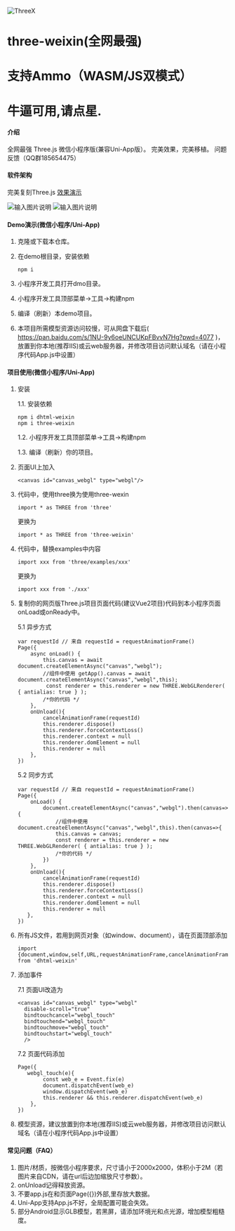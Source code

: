 ![ThreeX](ThreeX.jpeg)
# three-weixin(全网最强)
# 支持Ammo（WASM/JS双模式）
# 牛逼可用,请点星.

#### 介绍
全网最强 Three.js 微信小程序版(兼容Uni-App版）。
完美效果，完美移植。
问题反馈（QQ群185654475）

#### 软件架构
完美复刻Three.js
[效果演示](https://www.bilibili.com/video/BV1Qe4y1Z7x2?share_source=copy_web&vd_source=7c04e28e67346c8e44c9b04db22d7631)

![输入图片说明](1.png)
![输入图片说明](2.png)

#### Demo演示(微信小程序/Uni-App)

1.  克隆或下载本仓库。
2.  在demo根目录，安装依赖

    ```
    npm i
    ```
    
3.  小程序开发工具打开dmo目录。
4.  小程序开发工具顶部菜单->工具->构建npm
5.  编译（刷新）本demo项目。
6.  本项目所需模型资源访问较慢，可从网盘下载后( https://pan.baidu.com/s/1NU-9y6oeUNCUKpFBvvN7Hg?pwd=4077 )，放置到你本地(推荐IIS)或云web服务器，并修改项目访问默认域名（请在小程序代码App.js中设置）

#### 项目使用(微信小程序/Uni-App)

1.  安装

    1.1. 安装依赖

    ```
    npm i dhtml-weixin
    npm i three-weixin
    ```

    1.2.  小程序开发工具顶部菜单->工具->构建npm

    1.3.  编译（刷新）你的项目。

2.  页面UI上加入 

    ```
    <canvas id="canvas_webgl" type="webgl"/>
    ```

3.  代码中，使用three换为使用three-wexin

    ```
    import * as THREE from 'three'
    ```
    更换为
    ```
    import * as THREE from 'three-weixin'
    ```

4.  代码中，替换examples中内容

    ```
    import xxx from 'three/examples/xxx'
    ``` 
    更换为
    ```
    import xxx from './xxx'
    ```

5.  复制你的网页版Three.js项目页面代码(建议Vue2项目)代码到本小程序页面onLoad或onReady中。

    5.1 异步方式

    ```
    var requestId // 来自 requestId = requestAnimationFrame()
    Page({
        async onLoad() {
            this.canvas = await document.createElementAsync("canvas","webgl");
            //组件中使用 getApp().canvas = await document.createElementAsync("canvas","webgl",this);
             const renderer = this.renderer = new THREE.WebGLRenderer( { antialias: true } );
            /*你的代码 */
        },
        onUnload(){
            cancelAnimationFrame(requestId)
            this.renderer.dispose()
            this.renderer.forceContextLoss()
            this.renderer.context = null
            this.renderer.domElement = null
            this.renderer = null
        },
    })
    ```

    5.2 同步方式

    ```
    var requestId // 来自 requestId = requestAnimationFrame()
    Page({
        onLoad() {
            document.createElementAsync("canvas","webgl").then(canvas=>{
                //组件中使用 document.createElementAsync("canvas","webgl",this).then(canvas=>{
                this.canvas = canvas;
                const renderer = this.renderer = new THREE.WebGLRenderer( { antialias: true } );
                /*你的代码 */
            })
        },
        onUnload(){
            cancelAnimationFrame(requestId)
            this.renderer.dispose()
            this.renderer.forceContextLoss()
            this.renderer.context = null
            this.renderer.domElement = null
            this.renderer = null
       },
    })
    ```

6.  所有JS文件，若用到网页对象（如window、document），请在页面顶部添加 
    ```
    import {document,window,self,URL,requestAnimationFrame,cancelAnimationFrame,Event} from 'dhtml-weixin'
    ```

7.  添加事件

    7.1 页面UI改造为
      ```
     <canvas id="canvas_webgl" type="webgl"
        disable-scroll="true"
        bindtouchcancel="webgl_touch"
        bindtouchend="webgl_touch"
        bindtouchmove="webgl_touch"
        bindtouchstart="webgl_touch"
        />
    ```

    7.2 页面代码添加

    ```
    Page({
       webgl_touch(e){
            const web_e = Event.fix(e)
            document.dispatchEvent(web_e)
            window.dispatchEvent(web_e)
            this.renderer && this.renderer.dispatchEvent(web_e)
        },
    })
    ```

8.  模型资源，建议放置到你本地(推荐IIS)或云web服务器，并修改项目访问默认域名（请在小程序代码App.js中设置）


#### 常见问题（FAQ）

1. 图片/材质，按微信小程序要求，尺寸请小于2000x2000，体积小于2M（若图片来自CDN，请在url后边加缩放尺寸参数）。
2. onUnload记得释放资源。
3. 不要app.js在和页面Page({})外部,里存放大数据。
4. Uni-App支持App.js不好，全局配置可能会失效。
5. 部分Android显示GLB模型，若黑屏，请添加环境光和点光源，增加模型粗糙度。
